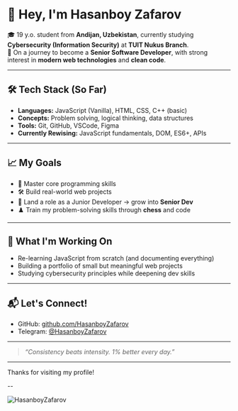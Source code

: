 # 👋 Hey, I'm Hasanboy Zafarov

🎓 19 y.o. student from **Andijan, Uzbekistan**, currently studying **Cybersecurity (Information Security)** at **TUIT Nukus Branch**.  
🧠 On a journey to become a **Senior Software Developer**, with strong interest in **modern web technologies** and **clean code**.

---

## 🛠️ Tech Stack (So Far)
- **Languages:** JavaScript (Vanilla), HTML, CSS, C++ (basic)
- **Concepts:** Problem solving, logical thinking, data structures
- **Tools:** Git, GitHub, VSCode, Figma
- **Currently Rewising:** JavaScript fundamentals, DOM, ES6+, APIs

---

## 📈 My Goals
- 🧩 Master core programming skills
- 🛠️ Build real-world web projects
- 💼 Land a role as a Junior Developer → grow into **Senior Dev**
- ♟️ Train my problem-solving skills through **chess** and code

---

## 🧠 What I'm Working On
- Re-learning JavaScript from scratch (and documenting everything)
- Building a portfolio of small but meaningful web projects
- Studying cybersecurity principles while deepening dev skills

---

## 📬 Let's Connect!
- GitHub: [github.com/HasanboyZafarov](https://github.com/HasanboyZafarov)
- Telegram: [@HasanboyZafarov](https://t.me/HasanboyZafarov)

---

> _“Consistency beats intensity. 1% better every day.”_

---

Thanks for visiting my profile!

--

<p align="left"> <img src="https://komarev.com/ghpvc/?username=HasanboyZafarov&label=Profile%20views&color=0e75b6&style=flat" alt="HasanboyZafarov" /> </p>
